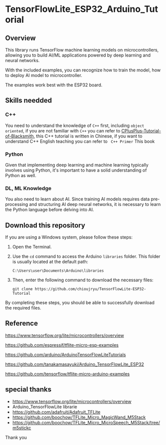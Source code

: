 # **TensorFlowLite_ESP32_Arduino_Tutorial**

## **Overview**

This library runs TensorFlow machine learning models on microcontrollers, allowing you to build AI/ML applications powered by deep learning and neural networks. 

With the included examples, you can recognize how to train the model, how to deploy AI model to microcontroller.

The examples work best with the ESP32 board.

## **Skills needded**
### **C++**
You need to understand the knowledge of `C++` first, including `object oriented`, if you are not familiar with `C++` you can refer to [
CPlusPlus-Tutorial-of-Blacksmith](https://github.com/chioujryu/CPlusPlus-Tutorial-of-Blacksmith), this C++ tutorial is written in Chinese, if you want to understand C++ English teaching you can refer to ` C++ Primer` This book

### **Python**
Given that implementing deep learning and machine learning typically involves using Python, it's important to have a solid understanding of Python as well.

### **DL, ML Knowledge**
You also need to learn about AI. Since training AI models requires data pre-processing and structuring AI deep neural networks, it is necessary to learn the Python language before delving into AI.

## **Download this repository**
If you are using a Windows system, please follow these steps:

1. Open the Terminal.
2. Use the `cd` command to access the Arduino `libraries` folder. This folder is usually located at the default path:
    ```
    C:\Users\user\Documents\Arduino\libraries
    ```

3. Then, enter the following command to download the necessary files:
    ```
    git clone https://github.com/chioujryu/TensorFlowLite-ESP32-Tutorial
    ```

By completing these steps, you should be able to successfully download the required files.


## **Reference**
https://www.tensorflow.org/lite/microcontrollers/overview

https://github.com/espressif/tflite-micro-esp-examples

https://github.com/arduino/ArduinoTensorFlowLiteTutorials

https://github.com/tanakamasayuki/Arduino_TensorFlowLite_ESP32

https://github.com/tensorflow/tflite-micro-arduino-examples


## **special thanks**

- https://www.tensorflow.org/lite/microcontrollers/overview
- Arduino_TensorFlowLite librarie
- https://github.com/adafruit/Adafruit_TFLite
- https://github.com/boochow/TFLite_Micro_MagicWand_M5Stack
- https://github.com/boochow/TFLite_Micro_MicroSpeech_M5Stack/tree/m5stickc

Thank you